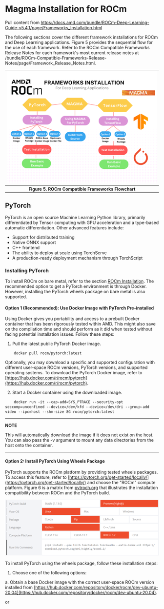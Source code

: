 # Magma Installation for ROCm

Pull content from
<https://docs.amd.com/bundle/ROCm-Deep-Learning-Guide-v5.4.1/page/Frameworks_Installation.html>

The following sections cover the different framework installations for ROCm and
Deep Learning applications. Figure 5 provides the sequential flow for the use of
each framework. Refer to the ROCm Compatible Frameworks Release Notes for each
framework's most current release notes at
/bundle/ROCm-Compatible-Frameworks-Release-Notes/page/Framework_Release_Notes.html.

| ![Figure 5](figures/image.005.png)|
|:--:|
| <b>Figure 5. ROCm Compatible Frameworks Flowchart</b>|

## PyTorch
PyTorch is an open source Machine Learning Python library, primarily differentiated by Tensor computing with GPU acceleration and a type-based automatic differentiation. Other advanced features include:
- Support for distributed training
- Native ONNX support
- C++ frontend
- The ability to deploy at scale using TorchServe
- A production-ready deployment mechanism through TorchScript
### Installing PyTorch
To install ROCm on bare metal, refer to the section [ROCm Installation](https://docs.amd.com/bundle/ROCm-Deep-Learning-Guide-v5.4-/page/Prerequisites.html#d2999e60). The recommended option to get a PyTorch environment is through Docker. However, installing the PyTorch wheels package on bare metal is also supported.
#### Option 1 (Recommended): Use Docker Image with PyTorch Pre-installed
Using Docker gives you portability and access to a prebuilt Docker container that has been rigorously tested within AMD. This might also save on the compilation time and should perform as it did when tested without facing potential installation issues.
Follow these steps:
1. Pull the latest public PyTorch Docker image.

```
    docker pull rocm/pytorch:latest
```

Optionally, you may download a specific and supported configuration with different user-space ROCm versions, PyTorch versions, and supported operating systems. To download the PyTorch Docker image, refer to [https://hub.docker.com/r/rocm/pytorch](https://hub.docker.com/r/rocm/pytorch).

2. Start a Docker container using the downloaded image.

```
    docker run -it --cap-add=SYS_PTRACE --security-opt seccomp=unconfined --device=/dev/kfd --device=/dev/dri --group-add video --ipc=host --shm-size 8G rocm/pytorch:latest
```
---
**NOTE**

This will automatically download the image if it does not exist on the host. You can also pass the -v argument to mount any data directories from the host onto the container.

---
#### Option 2: Install PyTorch Using Wheels Package
PyTorch supports the ROCm platform by providing tested wheels packages. To access this feature, refer to [https://pytorch.org/get-started/locally/](https://pytorch.org/get-started/locally/) and choose the "ROCm" compute platform. Figure 6 is a matrix from [pytroch.org](pytroch.org) that illustrates the installation compatibility between ROCm and the PyTorch build.

![Figure 6](figures/image.006.png)

To install PyTorch using the wheels package, follow these installation steps:

1. Choose one of the following options:

a. Obtain a base Docker image with the correct user-space ROCm version installed from [https://hub.docker.com/repository/docker/rocm/dev-ubuntu-20.04](https://hub.docker.com/repository/docker/rocm/dev-ubuntu-20.04).

 or